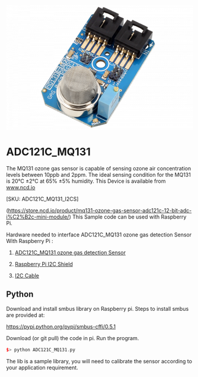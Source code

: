 
 [![ADC121C_MQ131](ADC121C_I2CGAS_MQ131.png)](https://store.ncd.io/product/mq131-ozone-gas-sensor-adc121c-12-bit-adc-i%C2%B2c-mini-module/)

# ADC121C_MQ131

The MQ131 ozone gas sensor is capable of sensing ozone air concentration levels between 10ppb and 2ppm. The ideal sensing condition for the MQ131 is 20°C ±2°C at 65% ±5% humidity.
This Device is available from www.ncd.io 

[SKU: ADC121C_MQ131_I2CS]

(https://store.ncd.io/product/mq131-ozone-gas-sensor-adc121c-12-bit-adc-i%C2%B2c-mini-module/)
This Sample code can be used with Raspberry Pi.

Hardware needed to interface ADC121C_MQ131 ozone gas detection Sensor With Raspberry Pi : 

1. <a href="https://store.ncd.io/product/mq131-ozone-gas-sensor-adc121c-12-bit-adc-i%C2%B2c-mini-module/">ADC121C_MQ131 ozone gas detection Sensor</a>

2. <a href="https://store.ncd.io/product/i2c-shield-for-raspberry-pi-3-pi2-with-outward-facing-i2c-port-terminates-over-hdmi-port/">Raspberry Pi I2C Shield</a>

3. <a href="https://store.ncd.io/product/i%C2%B2c-cable/">I2C Cable</a>

## Python

Download and install smbus library on Raspberry pi. Steps to install smbus are provided at:

https://pypi.python.org/pypi/smbus-cffi/0.5.1

Download (or git pull) the code in pi. Run the program.

```cpp
$> python ADC121C_MQ131.py
```
The lib is a sample library, you will need to calibrate the sensor according to your application requirement.
